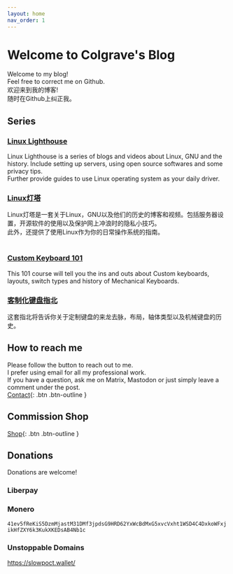 ```yaml
---
layout: home
nav_order: 1
---
```

# Welcome to Colgrave's Blog
Welcome to my blog!  
Feel free to correct me on Github.     
欢迎来到我的博客!  
随时在Github上纠正我。  

## Series
### [**Linux Lighthouse**](/Linux%20Lighthouse/)  
Linux Lighthouse is a series of blogs and videos about Linux, GNU and the history. Include setting up servers, using open source softwares and some privacy tips.  
Further provide guides to use Linux operating system as your daily driver.  
### [Linux灯塔](/Linux%E7%81%AF%E5%A1%94/)  
Linux灯塔是一套关于Linux，GNU以及他们的历史的博客和视频。包括服务器设置，开源软件的使用以及保护网上冲浪时的隐私小技巧。  
此外，还提供了使用Linux作为你的日常操作系统的指南。  
&nbsp;  
  
### [**Custom Keyboard 101**](/Custom%20Keyboard%20101/)  
This 101 course will tell you the ins and outs about Custom keyboards, layouts, switch types and history of Mechanical Keyboards.  
### [客制化键盘指北](/Custom%20Keyboard%20101/)  
这套指北将告诉你关于定制键盘的来龙去脉，布局，轴体类型以及机械键盘的历史。  

## How to reach me
Please follow the button to reach out to me.  
I prefer using email for all my professional work.  
If you have a question, ask me on Matrix, Mastodon or just simply leave a comment under the post.  
[Contact](https://hanqixu.com/contact/){: .btn .btn-outline }  
  
## Commission Shop
[Shop](https://shop.hanqixu.com){: .btn .btn-outline }  
  
## Donations
Donations are welcome!
### Liberpay
<script src="https://liberapay.com/Colgrave/widgets/button.js"></script>  
### Monero
`41ev5fReKiS5DzmMjastM31DMf3jpdsG9HRD62YxWcBdMxG5xvcVxht1WSD4C4DxkoWFxjikHfZXY6k3KukXKEDsAB4Nb1c`
### Unstoppable Domains
https://slowpoct.wallet/
